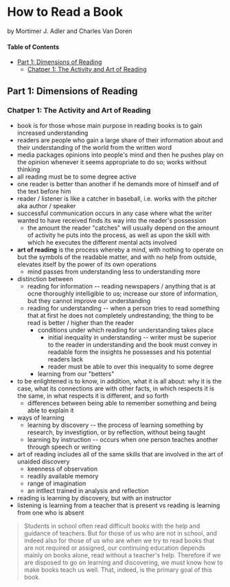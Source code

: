 # How to Read a Book

by Mortimer J. Adler and Charles Van Doren

#### Table of Contents

- [Part 1: Dimensions of Reading](#part-1-dimensions-of-reading)
  - [Chatper 1: The Activity and Art of Reading](#chatper-1-the-activity-and-art-of-reading)

## Part 1: Dimensions of Reading

### Chatper 1: The Activity and Art of Reading

- book is for those whose main purpose in reading books is to gain increased understanding
- readers are people who gain a large share of their information about and their understanding of the world from the written word
- media packages opinions into people's mind and then he pushes play on the opinion whenever it seems appropriate to do so; works without thinking
- all reading must be to some degree active
- one reader is better than another if he demands more of himself and of the text before him
- reader / listener is like a catcher in baseball, i.e. works with the pitcher aka author / speaker
- successful communication occurs in any case where what the writer wanted to have received finds its way into the reader's possession
  - the amount the reader "catches" will usually depend on the amount of activity he puts into the process, as well as upon the skill with which he executes the different mental acts involved
- **art of reading** is the process whereby a mind, with nothing to operate on but the symbols of the readable matter, and with no help from outside, elevates itself by the power of its own operations
  - mind passes from understanding less to understanding more
- distinction between
  - reading for information -- reading newspapers / anything that is at ocne thoroughly intelligible to us; increase our store of information, but they cannot improve our understanding
  - reading for understanding -- when a person tries to read something that at first he does not completely undrestanding; the thing to be read is better / higher than the reader
    - conditions under which reading for understanding takes place
      - initial inequality in understanding -- writer must be superior to the reader in understanding and the book must convey in readable form the insights he possesses and his potential readers lack
      - reader must be able to over this inequality to some degree
    - learning from our "betters"
- to be enlightened is to know, in addition, what it is all about: why it is the case, what its connections are with other facts, in which respects it is the same, in what respects it is different, and so forth
  - differences between being able to remember something and being able to explain it
- ways of learning
  - learning by discovery -- the process of learning something by research, by investigtion, or by reflection, without being taught
  - learning by instruction -- occurs when one person teaches another through speech or writing
- art of reading includes all of the same skills that are involved in the art of unaided discovery
  - keenness of observation
  - readily available memory
  - range of imagination
  - an intllect trained in analysis and reflection
- reading is learning by discovery, but with an instructor
- listening is learning from a teacher that is present vs reading is learning from one who is absent

> Students in school often read difficult books with the help and guidance of teachers. But for those of us who are not in school, and indeed also for those of us who are when we try to read books that are not required or assigned, our continuing education depends mainly on books alone, read without a teacher's help. Therefore if we are disposed to go on learning and discovering, we must know how to make books teach us well. That, indeed, is the primary goal of this book.
